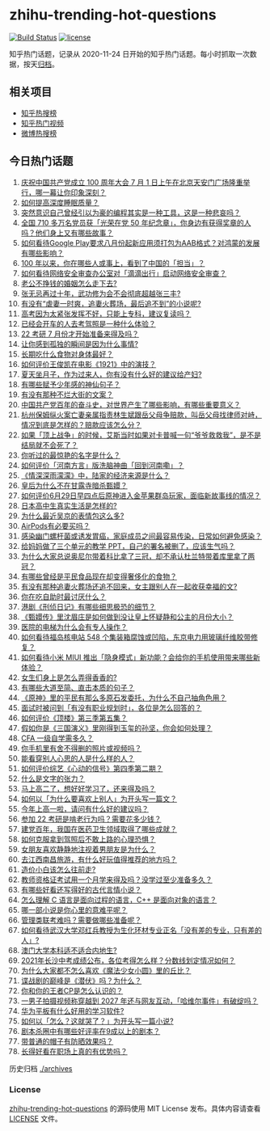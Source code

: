 # zhihu-trending-hot-questions

[![Build Status](https://github.com/justjavac/zhihu-trending-hot-questions/workflows/ci/badge.svg?branch=master)](https://github.com/justjavac/zhihu-trending-hot-questions/actions)
[![license](https://img.shields.io/github/license/justjavac/zhihu-trending-hot-questions)](https://github.com/justjavac/zhihu-trending-hot-questions/blob/master/LICENSE)

知乎热门话题，记录从 2020-11-24 日开始的知乎热门话题。每小时抓取一次数据，按天[归档](./archives)。

## 相关项目

- [知乎热搜榜](https://github.com/justjavac/zhihu-trending-top-search)
- [知乎热门视频](https://github.com/justjavac/zhihu-trending-hot-video)
- [微博热搜榜](https://github.com/justjavac/weibo-trending-hot-search)

## 今日热门话题

<!-- BEGIN -->
<!-- 最后更新时间 Sun Jul 04 2021 09:45:06 GMT+0800 (China Standard Time) -->

1. [庆祝中国共产党成立 100 周年大会 7 月 1
   日上午在北京天安门广场隆重举行，哪一幕让你印象深刻？](https://www.zhihu.com/question/469219832)
2. [如何提高深度睡眠质量？](https://www.zhihu.com/question/21367788)
3. [突然意识自己曾经引以为豪的编程其实是一种工具，这是一种悲哀吗？](https://www.zhihu.com/question/469223256)
4. [全国 710 多万名党员获「光荣在党 50
   年纪念章」，你身边有获得奖章的人吗？他们身上又有哪些故事？](https://www.zhihu.com/question/469220759)
5. [如何看待Google
   Play要求八月份起新应用须打包为AAB格式？对鸿蒙的发展有哪些影响？](https://www.zhihu.com/question/469588431)
6. [100 年以来，你在哪些人或事上，看到了中国的「担当」？](https://www.zhihu.com/question/469083054)
7. [如何看待网络安全审查办公室对「滴滴出行」启动网络安全审查？](https://www.zhihu.com/question/469590210)
8. [老公不挣钱的婚姻怎么走下去?](https://www.zhihu.com/question/374704037)
9. [张无忌再过十年，武功修为会不会彻底超越张三丰?](https://www.zhihu.com/question/458327600)
10. [有没有“虐妻一时爽，追妻火葬场，最后追不到”的小说呢?](https://www.zhihu.com/question/397071668)
11. [高考因为太紧张发挥不好，只能上专科，建议复读吗？](https://www.zhihu.com/question/468480228)
12. [已经会开车的人去考驾照是一种什么体验？](https://www.zhihu.com/question/61195942)
13. [22 考研 7 月份才开始准备来得及吗？](https://www.zhihu.com/question/461398813)
14. [让你感到孤独的瞬间是因为什么事情?](https://www.zhihu.com/question/465940944)
15. [长期吃什么食物对身体最好？](https://www.zhihu.com/question/455630164)
16. [如何评价王俊凯在电影《1921》中的演技？](https://www.zhihu.com/question/468558447)
17. [夏天坐月子，作为过来人，你有没有什么好的建议给产妇?](https://www.zhihu.com/question/460231954)
18. [有哪些赋予少年感的神仙句子？](https://www.zhihu.com/question/464697831)
19. [有没有那种不烂大街的文案？](https://www.zhihu.com/question/466067005)
20. [中国共产党百年的奋斗史，对世界产生了哪些影响，有哪些重要意义？](https://www.zhihu.com/question/469274581)
21. [杭州保姆纵火案亡妻亲属指责林生斌跟岳父母争赔款，叫岳父母找律师对峙，情况到底是怎样的？赔款应该怎么分？](https://www.zhihu.com/question/469306984)
22. [如果「顶上战争」的时候，艾斯当时如果对卡普喊一句“爷爷救救我”，是不是结局就不会死了？](https://www.zhihu.com/question/275781764)
23. [你听过的最惊艳的名字是什么？](https://www.zhihu.com/question/265694919)
24. [如何评价「河南方言」版洗脑神曲「回到河南嘞」？](https://www.zhihu.com/question/469090177)
25. [《情深深雨濛濛》中，陆家的经济来源是什么？](https://www.zhihu.com/question/54479741)
26. [皇后为什么不在甘露寺暗杀甄嬛？](https://www.zhihu.com/question/323782581)
27. [如何评价6月29日早四点后原神进入金苹果群岛玩家，面临新故事线的情况？](https://www.zhihu.com/question/468978856)
28. [日本高中生真实生活是怎样的?](https://www.zhihu.com/question/358652855)
29. [为什么最近吴京的表情包这么多?](https://www.zhihu.com/question/459051105)
30. [AirPods有必要买吗？](https://www.zhihu.com/question/465884888)
31. [感染幽门螺杆菌或诱发胃癌，家庭成员之间最容易传染，日常如何避免感染？](https://www.zhihu.com/question/469701438)
32. [给妈妈做了三个单元的教学 PPT，自己的署名被删了，应该生气吗？](https://www.zhihu.com/question/466380653)
33. [为什么大家总说奥尼尔带着科比拿了三冠，却不承认杜兰特带着库里拿了两冠？](https://www.zhihu.com/question/466820448)
34. [有哪些曾经是平民食品现在却变得奢侈化的食物？](https://www.zhihu.com/question/468524945)
35. [有没有那种追妻火葬场还追不回来，女主跟别人在一起收获幸福的文?](https://www.zhihu.com/question/408254252)
36. [你在吃自助时最讨厌什么？](https://www.zhihu.com/question/63212359)
37. [港剧《刑侦日记》有哪些细思极恐的细节？](https://www.zhihu.com/question/465226369)
38. [《甄嬛传》里沈眉庄是如何做到没让皇上怀疑静和公主的月份大小？](https://www.zhihu.com/question/451619488)
39. [医院的电梯为什么会有专人操作？](https://www.zhihu.com/question/275348817)
40. [如何看待福岛核电站 548
    个集装箱腐蚀或凹陷，东京电力用玻璃纤维胶带修复？](https://www.zhihu.com/question/469544314)
41. [如何看待小米 MIUI
    推出「隐身模式」新功能？会给你的手机使用带来哪些新体验？](https://www.zhihu.com/question/469242892)
42. [女生们身上是怎么弄得香香的?](https://www.zhihu.com/question/285951733)
43. [有哪些大道至简、直击本质的句子？](https://www.zhihu.com/question/466361764)
44. [《原神》里的平民有那么多原石发委托，为什么不自己抽角色用？](https://www.zhihu.com/question/462697256)
45. [面试时被问到「有没有职业规划时」，各位是怎么回答的？](https://www.zhihu.com/question/19850945)
46. [如何评价《顶楼》第三季第五集？](https://www.zhihu.com/question/469569647)
47. [假如你是《三国演义》里刚得到玉玺的孙坚，你会如何处理？](https://www.zhihu.com/question/468740811)
48. [CFA 一级自学需多久？](https://www.zhihu.com/question/46129772)
49. [你手机里有舍不得删的照片或视频吗？](https://www.zhihu.com/question/312849874)
50. [能看穿别人心思的人是什么样的人？](https://www.zhihu.com/question/27095943)
51. [如何评价综艺《心动的信号》第四季第二期？](https://www.zhihu.com/question/469588792)
52. [什么是文字的张力？](https://www.zhihu.com/question/20815158)
53. [马上高二了，想好好学习了，还来得及吗？](https://www.zhihu.com/question/464340442)
54. [如何以「为什么要喜欢上别人」为开头写一篇文？](https://www.zhihu.com/question/443120413)
55. [今年上高一啦，请问有什么好的建议吗？](https://www.zhihu.com/question/467877062)
56. [参加 22 考研是啃老行为吗？需要花多少钱？](https://www.zhihu.com/question/469453406)
57. [建党百年，我国在医药卫生领域取得了哪些成就？](https://www.zhihu.com/question/468756547)
58. [如何克服拿到驾照后不敢上路的心理恐惧？](https://www.zhihu.com/question/378244895)
59. [女朋友喜欢静静地注视着男朋友是为什么？](https://www.zhihu.com/question/309919749)
60. [去江西南昌旅游，有什么好玩值得推荐的地方吗？](https://www.zhihu.com/question/348057500)
61. [造价小白该怎么往前走?](https://www.zhihu.com/question/459896991)
62. [教师资格证考试用一个月学来得及吗？没学过至少准备多久？](https://www.zhihu.com/question/412569772)
63. [有哪些好看还写得好的古代言情小说？](https://www.zhihu.com/question/305808724)
64. [怎么理解 C 语言是面向过程的语言，C++ 是面向对象的语言？](https://www.zhihu.com/question/24425316)
65. [哪一部小说是你心里的意难平呢？](https://www.zhihu.com/question/467675119)
66. [管理类联考难吗？需要做哪些准备呢？](https://www.zhihu.com/question/339992123)
67. [如何看待武汉大学邓红兵教授为生化环材专业正名「没有差的专业，只有差的人」?](https://www.zhihu.com/question/469600953)
68. [澳门大学本科适不适合内地生?](https://www.zhihu.com/question/371477684)
69. [2021年长沙中考成绩公布，各位考得怎么样？分数线划定情况如何？](https://www.zhihu.com/question/469625668)
70. [为什么大家都不怎么喜欢《魔法少女小圆》里的丘比？](https://www.zhihu.com/question/37154229)
71. [谍战剧的巅峰是《潜伏》吗？为什么？](https://www.zhihu.com/question/467430277)
72. [你和你的王者CP是怎么认识的？](https://www.zhihu.com/question/465183546)
73. [一男子拍摄视频称穿越到 2027
    年还与网友互动，「哈维尔事件」有破绽吗？](https://www.zhihu.com/question/466675842)
74. [华为平板有什么好用的学习软件?](https://www.zhihu.com/question/310728794)
75. [如何以「怎么？这就哭了？」为开头写一篇小说?](https://www.zhihu.com/question/453484837)
76. [剧本杀圈中有哪些好评率在9成以上的剧本？](https://www.zhihu.com/question/376559705)
77. [带普通的帽子有防晒效果吗？](https://www.zhihu.com/question/444213755)
78. [长得好看在职场上真的有优势吗？](https://www.zhihu.com/question/461972771)

<!-- END -->

历史归档 [./archives](./archives)

### License

[zhihu-trending-hot-questions](https://github.com/justjavac/zhihu-trending-hot-questions)
的源码使用 MIT License 发布。具体内容请查看 [LICENSE](./LICENSE) 文件。
